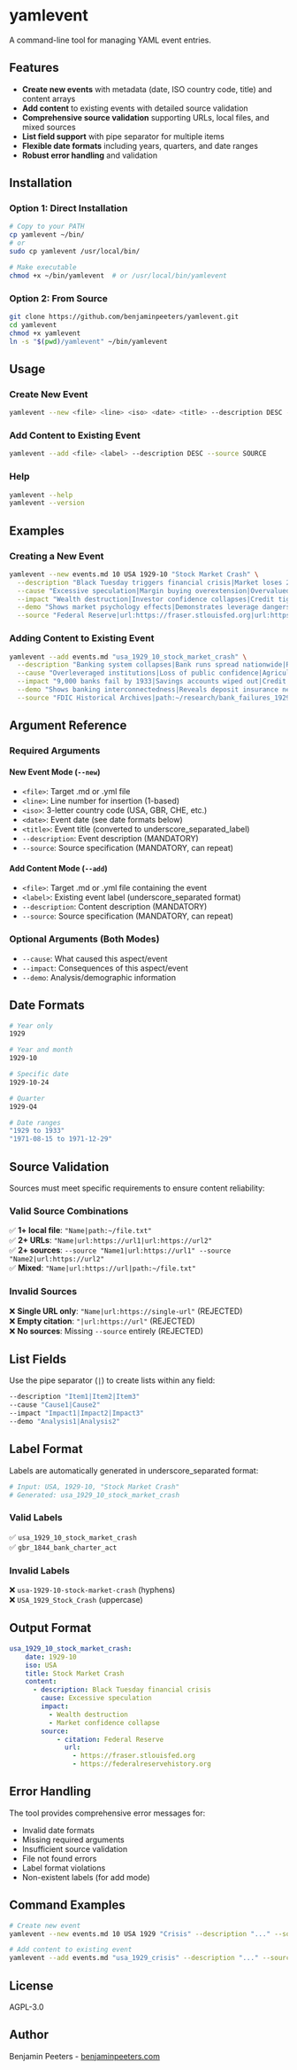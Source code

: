 # yamlevent

A command-line tool for managing YAML event entries.

## Features

- **Create new events** with metadata (date, ISO country code, title) and content arrays
- **Add content** to existing events with detailed source validation  
- **Comprehensive source validation** supporting URLs, local files, and mixed sources
- **List field support** with pipe separator for multiple items
- **Flexible date formats** including years, quarters, and date ranges
- **Robust error handling** and validation

## Installation

### Option 1: Direct Installation
```bash
# Copy to your PATH
cp yamlevent ~/bin/
# or
sudo cp yamlevent /usr/local/bin/

# Make executable
chmod +x ~/bin/yamlevent  # or /usr/local/bin/yamlevent
```

### Option 2: From Source
```bash
git clone https://github.com/benjaminpeeters/yamlevent.git
cd yamlevent
chmod +x yamlevent
ln -s "$(pwd)/yamlevent" ~/bin/yamlevent
```

## Usage

### Create New Event
```bash
yamlevent --new <file> <line> <iso> <date> <title> --description DESC --source SOURCE
```

### Add Content to Existing Event
```bash
yamlevent --add <file> <label> --description DESC --source SOURCE
```

### Help
```bash
yamlevent --help
yamlevent --version
```

## Examples

### Creating a New Event
```bash
yamlevent --new events.md 10 USA 1929-10 "Stock Market Crash" \
  --description "Black Tuesday triggers financial crisis|Market loses 25% in single day" \
  --cause "Excessive speculation|Margin buying overextension|Overvalued stocks" \
  --impact "Wealth destruction|Investor confidence collapses|Credit tightens" \
  --demo "Shows market psychology effects|Demonstrates leverage dangers" \
  --source "Federal Reserve|url:https://fraser.stlouisfed.org|url:https://federalreservehistory.org"
```

### Adding Content to Existing Event
```bash
yamlevent --add events.md "usa_1929_10_stock_market_crash" \
  --description "Banking system collapses|Bank runs spread nationwide|Rural banks fail first" \
  --cause "Overleveraged institutions|Loss of public confidence|Agricultural debt crisis" \
  --impact "9,000 banks fail by 1933|Savings accounts wiped out|Credit system breaks" \
  --demo "Shows banking interconnectedness|Reveals deposit insurance need" \
  --source "FDIC Historical Archives|path:~/research/bank_failures_1929.txt"
```

## Argument Reference

### Required Arguments

#### New Event Mode (`--new`)
- `<file>`: Target .md or .yml file
- `<line>`: Line number for insertion (1-based)
- `<iso>`: 3-letter country code (USA, GBR, CHE, etc.)
- `<date>`: Event date (see date formats below)
- `<title>`: Event title (converted to underscore_separated_label)
- `--description`: Event description (MANDATORY)
- `--source`: Source specification (MANDATORY, can repeat)

#### Add Content Mode (`--add`)
- `<file>`: Target .md or .yml file containing the event
- `<label>`: Existing event label (underscore_separated format)
- `--description`: Content description (MANDATORY)
- `--source`: Source specification (MANDATORY, can repeat)

### Optional Arguments (Both Modes)
- `--cause`: What caused this aspect/event
- `--impact`: Consequences of this aspect/event
- `--demo`: Analysis/demographic information

## Date Formats

```bash
# Year only
1929

# Year and month  
1929-10

# Specific date
1929-10-24

# Quarter
1929-Q4

# Date ranges
"1929 to 1933"
"1971-08-15 to 1971-12-29"
```

## Source Validation

Sources must meet specific requirements to ensure content reliability:

### Valid Source Combinations
✅ **1+ local file**: `"Name|path:~/file.txt"`  
✅ **2+ URLs**: `"Name|url:https://url1|url:https://url2"`  
✅ **2+ sources**: `--source "Name1|url:https://url1" --source "Name2|url:https://url2"`  
✅ **Mixed**: `"Name|url:https://url|path:~/file.txt"`

### Invalid Sources  
❌ **Single URL only**: `"Name|url:https://single-url"` (REJECTED)  
❌ **Empty citation**: `"|url:https://url"` (REJECTED)  
❌ **No sources**: Missing `--source` entirely (REJECTED)

## List Fields

Use the pipe separator (`|`) to create lists within any field:

```bash
--description "Item1|Item2|Item3"
--cause "Cause1|Cause2"
--impact "Impact1|Impact2|Impact3"
--demo "Analysis1|Analysis2"
```

## Label Format

Labels are automatically generated in underscore_separated format:

```bash
# Input: USA, 1929-10, "Stock Market Crash"
# Generated: usa_1929_10_stock_market_crash
```

### Valid Labels
✅ `usa_1929_10_stock_market_crash`  
✅ `gbr_1844_bank_charter_act`

### Invalid Labels  
❌ `usa-1929-10-stock-market-crash` (hyphens)  
❌ `USA_1929_Stock_Crash` (uppercase)

## Output Format

```yaml
usa_1929_10_stock_market_crash:
    date: 1929-10
    iso: USA
    title: Stock Market Crash
    content:
      - description: Black Tuesday financial crisis
        cause: Excessive speculation
        impact: 
          - Wealth destruction
          - Market confidence collapse
        source:
            - citation: Federal Reserve
              url:
                - https://fraser.stlouisfed.org
                - https://federalreservehistory.org
```

## Error Handling

The tool provides comprehensive error messages for:
- Invalid date formats
- Missing required arguments
- Insufficient source validation
- File not found errors
- Label format violations
- Non-existent labels (for add mode)

## Command Examples

```bash
# Create new event
yamlevent --new events.md 10 USA 1929 "Crisis" --description "..." --source "..."

# Add content to existing event
yamlevent --add events.md "usa_1929_crisis" --description "..." --source "..."
```

## License

AGPL-3.0

## Author

Benjamin Peeters - [benjaminpeeters.com](https://benjaminpeeters.com)
